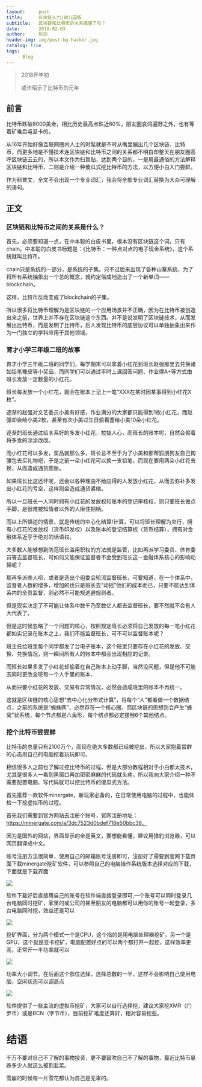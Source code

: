 ```yaml
---
layout:     post
title:      区块链入门|幼儿园版
subtitle:   区块链和比特币的关系搞懂了吗？
date:       2018-02-03
author:     陈剑
header-img: img/post-bg-hacker.jpg
catalog: true
tags:
    - Blog 
---
```


> 2018开年初
> 
> 或许昭示了比特币的元年
> 
## 前言

比特币跌破8000美金，相比历史最高点跌近60%，朋友圈哀鸿遍野之外，也有等着矿难后屯显卡的。

从16年开始好像互联网圈内人士的时髦就是不时从嘴里蹦出几个区块链、比特币，而更多地是不懂技术连区块链和比特币之间的关系都不明白却整天在朋友圈高呼区块链云云的，所以本文作为扫盲贴，达到两个目的，一是用最通俗的方法解释区块链和比特币，二则是介绍一种傻瓜式挖比特币的方法，以方便小白入门尝鲜。

作为科普文，全文不会出现一个专业词汇，我会将全部专业词汇替换为大众可理解的语句。

## 正文

### 区块链和比特币之间的关系是什么？

首先，必须要知道一点，在中本聪的白皮书里，根本没有区块链这个词，只有chain。中本聪的白皮书标题是：《比特币：一种点对点的电子现金系统》，这个系统就叫比特币。

chain只是系统的一部分，是系统的子集。只不过后来出现了各种山寨系统，为了将所有系统抽象出一个总的概念，就约定俗成地造出了一个新单词——blockchain。

这样，比特币反而变成了blockchain的子集。

所以很多将比特币理解为是区块链的一个应用场景并不正确，因为在比特币被创造出来之前，世界上并不存在区块链这个东西。并不是说发明了区块链技术，从而发展出比特币，而是发明了比特币，后人发现比特币的底层协议可以单独抽象出来作为一门独立的学科应用于其他领域。

### 育才小学三年级二班的故事

育才小学三年级二班的同学们，每学期末可以拿着小红花到班长赵强那里去兑换诸如铅笔橡皮等小奖品，而同学们可以通过平时上课回答问题、作业得A+等方式由班长发放一定数量的小红花。

班长每发放一个小红花，就会在账本上记上一笔“XXX在某时因某事得到小红花X枚”。

逐渐的赵强对文艺委员小美有好感，作业满分的大家都只能得到1枚小红花，而赵强却会给小美2枚，甚至有次小美过生日偷着塞给小美10朵小红花。

逐渐的班长通过给关系好的多发小红花，拉拢人心，而班长的账本呢，自然会偷着将多发的涂涂改改。

而小红花可以多发，奖品就那么多，班长总不至于为了小美和那帮狐朋狗友自己掏腰包去买礼物吧，于是之前一朵小红花可以换一支铅笔，而现在要用两朵小红花去换，从而造成通货膨胀。

如果班长比这还坏呢，还会以各种理由不给应得的人发放小红花，从而去弥补多发出小红花的亏空，这样则会造成通货紧缩。

所以一旦班长一人同时拥有小红花的发放权和账本的登记审核权，则只要班长做点手脚，是很难被知情者以外的人揪住把柄。

而以上所描述的情景，就是传统的中心化结算/计算，可以将班长理解为央行，拥有小红花的发放权（货币印发权）以及账本的登记结算权（货币结算），拥有对金融体系近乎于绝对的话语权。

大多数人能够想到防范班长滥用职权的方法就是监管，比如再派学习委员、体育委员等去监督班长，可如何又能保证监督者不会受到班长这一金融体系核心的影响动摇呢？

那再多派些人呗，或者是选出个组委会轮流监督班长，可要知道，在一个体系中，监督者人数的增多，增加的也只是班长去“动摇”他们的成本而已，只要不能达到体系内的全员监督，则必然不可能规逃避规则者。

但是现实决定了不可能让体系中数千乃至数亿人都去监督班长，要不然就不会有人大代表了。

但是这时候忽略了一个问题的核心，按照规定班长必须将自己发放的每一笔小红花都如实记录在账本之上，我们不能监督班长，可不可以监督账本呢？

班主任给班里每个同学都发了台电子账本，这个班里只要存在小红花的发放、交换、兑换情况，则一瞬间所有人的账本中都会出现相应的记录。

而班长如果多发了小红花却偷着在自己账本上动手脚，当然没问题，但是他不可能去同时更改全班每一个人手里的账本、

从而只要小红花的发放、交易有异常情况，必然会造成班里的账本不再统一。

这就是区块链的核心思想“去中心化分布式计算”，将每个“人”都看做一个数据结点，之前的系统是“蜘蛛网”，必然存在一个核心圈，而区块链的思想则会产生“蜂窝”状系统，每个节点都是六角形，每个结点都必定接触6个其他结点。

### 挖个比特币尝尝鲜

比特币的总量只有2100万个，而现在绝大多数都已经被挖出，所以大家抱着尝鲜的心态用自己的电脑挖着玩玩即可。

相信很多人之前也了解过挖比特币的过程，但是大部分教程相对于小白都太技术，尤其是很多人一看到黑窗口再加密密麻麻的代码就头疼，所以我向大家介绍一种不需要配置电脑、写代码就可以挖比特币的傻瓜式方法。

首先推荐一款软件minergate，新玩家必备的，在日常使用电脑的过程中，也能体检一下挖虚拟币的过程。

首先我们需要到官方网站去注册个账号，官网注册地址：https://minergate.com/a/3dc7523d0bdef718e50bbc38、

因为是国外的网站，界面显示的全是英文，要想能看懂，建议用猎豹浏览器，可以网页翻译成中文。

账号注册方法很简单，使用自己的邮箱账号注册即可，注册好了需要到官网下载页面下载minergate挖矿软件，可以参照自己的电脑操作系统版本选择对应的下载，下面就是下载界面

![](http://www.wanzhuanba.cn/wp-content/uploads/2017/08/minergate1.png)

软件下载好后直接用自己的账号在软件端直接登录即可,一个账号可以同时登录几台电脑同时挖矿，家里的或公司的甚至朋友的电脑都可以用你的账号一起登录，多台电脑同时挖，效益还是可以

![](http://www.wanzhuanba.cn/wp-content/uploads/2017/08/minergate2.png)

挖矿界面，分为两个模式一个是CPU，这个指的是用电脑处理器挖矿，另一个是GPU，这个就是显卡挖矿，电脑配置好点的可以两个都打开一起挖，这样效率更高，正常开一半功率就可以

![](http://www.wanzhuanba.cn/wp-content/uploads/2017/08/minergate3.png)

功率大小调节。在后面这个部位选择，选择总数的一半，这样不会影响自己使用电脑，空闲状态可以调高点

![](http://www.wanzhuanba.cn/wp-content/uploads/2017/08/minergate4.png)

软件提供了一些主流的虚拟币挖矿，大家可以自行选择挖，建议大家挖XMR（门罗币）或是BCN（字节币），目前挖矿难度还算好，相对容易挖些。

# 结语

千万不要对自己不了解的事物投资，更不要鼓吹自己不了解的事物，最近比特币暴跌多少人就这么被割韭菜。

雪崩的时候每一片雪花都认为自己是无辜的。
